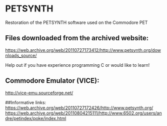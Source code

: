 # PETSYNTH
Restoration of the PETSYNTH software used on the Commodore PET

## Files downloaded from the archived website:
https://web.archive.org/web/20110727173412/http://www.petsynth.org/downloads_source/

Help out if you have experience programming C or would like to learn!


## Commodore Emulator (VICE):
http://vice-emu.sourceforge.net/

##Informative links:
https://web.archive.org/web/20110727172426/http://www.petsynth.org/
https://web.archive.org/web/20110804215111/http://www.6502.org/users/andre/petindex/poke/index.html
